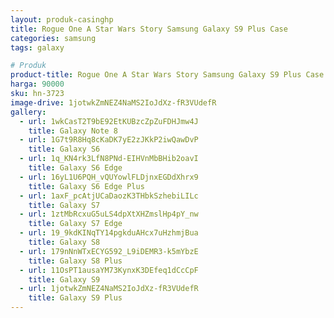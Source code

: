 ```yaml
---
layout: produk-casinghp
title: Rogue One A Star Wars Story Samsung Galaxy S9 Plus Case
categories: samsung
tags: galaxy

# Produk
product-title: Rogue One A Star Wars Story Samsung Galaxy S9 Plus Case
harga: 90000
sku: hn-3723
image-drive: 1jotwkZmNEZ4NaMS2IoJdXz-fR3VUdefR
gallery:
  - url: 1wkCasT2T9bE92EtKUBzcZpZuFDHJmw4J
    title: Galaxy Note 8
  - url: 1G7t9R8Hq8cKaDK7yE2zJKkP2iwQawDvP
    title: Galaxy S6
  - url: 1q_KN4rk3LfN8PNd-EIHVnMbBHib2oavI
    title: Galaxy S6 Edge
  - url: 16yL1U6PQH_vQUYowlFLDjnxEGDdXhrx9
    title: Galaxy S6 Edge Plus
  - url: 1axF_pcAtjUCaDaozK3THbkSzhebiLILc
    title: Galaxy S7
  - url: 1ztMbRcxuG5uLS4dpXtXHZmslHp4pY_nw
    title: Galaxy S7 Edge
  - url: 19_9kdKINqTY14pgkduAHcx7uHzhmjBua
    title: Galaxy S8
  - url: 179nNnWTxECYG592_L9iDEMR3-k5mYbzE
    title: Galaxy S8 Plus
  - url: 11OsPT1ausaYM73KynxK3DEfeq1dCcCpF
    title: Galaxy S9
  - url: 1jotwkZmNEZ4NaMS2IoJdXz-fR3VUdefR
    title: Galaxy S9 Plus
---
```


